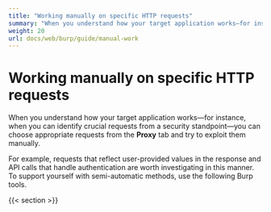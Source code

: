 ```yaml
---
title: "Working manually on specific HTTP requests"
summary: "When you understand how your target application works—for instance, when you can identify crucial requests from a security standpoint—you can choose appropriate requests from the Proxy tab and try to exploit them manually."
weight: 20
url: docs/web/burp/guide/manual-work
---
```


# Working manually on specific HTTP requests

When you understand how your target application works—for instance, when you can identify crucial requests from a security
standpoint—you can choose appropriate requests from the **Proxy** tab and try to exploit them manually.

For example, requests that reflect user-provided values in the response and API calls that handle authentication
are worth investigating in this manner. To support yourself with semi-automatic methods, use the following Burp tools.

{{< section >}}
